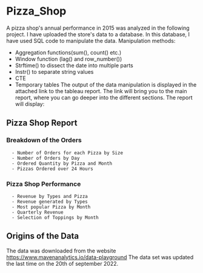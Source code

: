 # Pizza_Shop

A pizza shop's annual performance in 2015 was analyzed in the following project. I have uploaded the store's data to a database. In this database, I have used SQL code to manipulate the data.
Manipulation methods:
- Aggregation functions(sum(), count() etc.)
- Window function (lag() and row_number())
- Strftime() to dissect the date into multiple parts
- Instr() to separate string values
- CTE
- Temporary tables
The output of the data manipulation is displayed in the attached link to the tableau report. The link will bring you to the main report, where you can go deeper into the different sections.
The report will display:
## Pizza Shop Report
  ### Breakdown of the Orders
      - Number of Orders for each Pizza by Size
      - Number of Orders by Day
      - Ordered Quantity by Pizza and Month
      - Pizzas Ordered over 24 Hours
  ### Pizza Shop Performance
      - Revenue by Types and Pizza
      - Revenue generated by Types
      - Most popular Pizza by Month
      - Quarterly Revenue
      - Selection of Toppings by Month
## Origins of the Data
The data was downloaded from the website https://www.mavenanalytics.io/data-playground
The data set was updated the last time on the 20th of september 2022.
